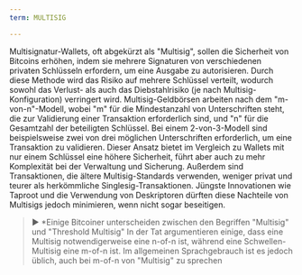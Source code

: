 ```yaml
---
term: MULTISIG

---
```

Multisignatur-Wallets, oft abgekürzt als "Multisig", sollen die Sicherheit von Bitcoins erhöhen, indem sie mehrere Signaturen von verschiedenen privaten Schlüsseln erfordern, um eine Ausgabe zu autorisieren. Durch diese Methode wird das Risiko auf mehrere Schlüssel verteilt, wodurch sowohl das Verlust- als auch das Diebstahlrisiko (je nach Multisig-Konfiguration) verringert wird. Multisig-Geldbörsen arbeiten nach dem "m-von-n"-Modell, wobei "m" für die Mindestanzahl von Unterschriften steht, die zur Validierung einer Transaktion erforderlich sind, und "n" für die Gesamtzahl der beteiligten Schlüssel. Bei einem 2-von-3-Modell sind beispielsweise zwei von drei möglichen Unterschriften erforderlich, um eine Transaktion zu validieren. Dieser Ansatz bietet im Vergleich zu Wallets mit nur einem Schlüssel eine höhere Sicherheit, führt aber auch zu mehr Komplexität bei der Verwaltung und Sicherung. Außerdem sind Transaktionen, die ältere Multisig-Standards verwenden, weniger privat und teurer als herkömmliche Singlesig-Transaktionen. Jüngste Innovationen wie Taproot und die Verwendung von Deskriptoren dürften diese Nachteile von Multisigs jedoch minimieren, wenn nicht sogar beseitigen.

> ► *Einige Bitcoiner unterscheiden zwischen den Begriffen "Multisig" und "Threshold Multisig" In der Tat argumentieren einige, dass eine Multisig notwendigerweise eine n-of-n ist, während eine Schwellen-Multisig eine m-of-n ist. Im allgemeinen Sprachgebrauch ist es jedoch üblich, auch bei m-of-n von "Multisig" zu sprechen